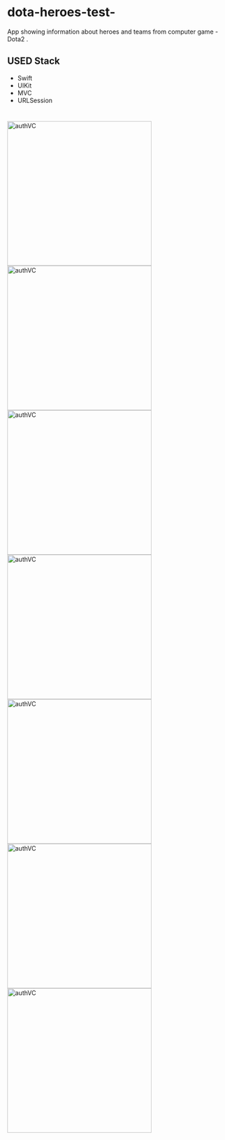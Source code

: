 # dota-heroes-test-
App showing information about heroes and teams from computer game - Dota2 .

## **USED Stack**
- Swift
- UIKit
- MVC
- URLSession

#


<img width="330" alt="authVC" src=https://user-images.githubusercontent.com/96972423/172055122-bc6ce7ec-8284-4d79-b9e4-947b96f06141.png><img width="330" alt="authVC" src=https://user-images.githubusercontent.com/96972423/172055129-35ee9716-c0eb-4956-8f9f-30db64ae2b0f.png><img width="330" alt="authVC" src=https://user-images.githubusercontent.com/96972423/172055135-d9f6a6bf-e1f2-4695-b68a-0b8a53bb1852.png>
<img width="330" alt="authVC" src=https://user-images.githubusercontent.com/96972423/172055137-01d5828d-88bd-438f-92b1-be5eea76eb7d.png><img width="330" alt="authVC" src=https://user-images.githubusercontent.com/96972423/172055138-5fdcfb08-b870-41f1-8ac9-9ecfc602015c.png><img width="330" alt="authVC" src=https://user-images.githubusercontent.com/96972423/172055139-8e97b5ab-a991-4a3d-8cbe-9bd2d9937821.png>
<img width="330" alt="authVC" src=https://user-images.githubusercontent.com/96972423/172055136-e0f39ad5-f7ca-44d9-9a55-b9bdb6551b92.png>
